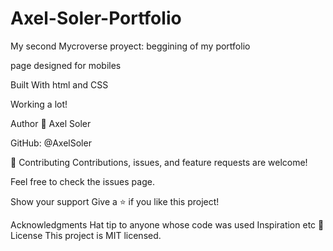 # Axel-Soler-Portfolio

My second Mycroverse proyect: beggining of my portfolio

page designed for mobiles

Built With html and CSS

Working a lot! 

Author 👤 Axel Soler

GitHub: @AxelSoler

🤝 Contributing Contributions, issues, and feature requests are welcome!

Feel free to check the issues page.

Show your support Give a ⭐️ if you like this project!

Acknowledgments Hat tip to anyone whose code was used Inspiration etc 📝 License This project is MIT licensed.